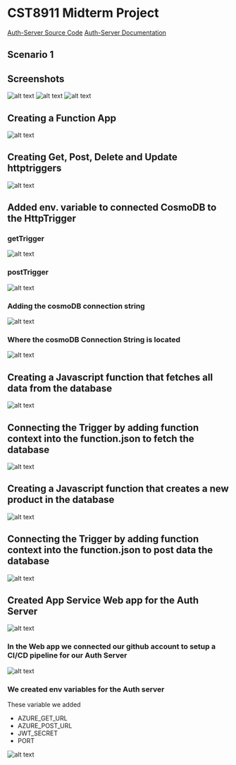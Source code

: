 # CST8911 Midterm Project

[Auth-Server Source Code](https://github.com/OlivBerg/auth-server)
[Auth-Server Documentation](https://github.com/OlivBerg/auth-server/blob/main/readme.md)

## Scenario 1

## Screenshots

![alt text](image.png)
![alt text](image-1.png)
![alt text](image-2.png)

## Creating a Function App

![alt text](image-7.png)

## Creating Get, Post, Delete and Update httptriggers

![alt text](image-10.png)

## Added env. variable to connected CosmoDB to the HttpTrigger

### getTrigger

![alt text](image-11.png)

### postTrigger

![alt text](image-12.png)

### Adding the cosmoDB connection string

![alt text](image-5.png)

### Where the cosmoDB Connection String is located

![alt text](image-6.png)

## Creating a Javascript function that fetches all data from the database

![alt text](image-8.png)

## Connecting the Trigger by adding function context into the function.json to fetch the database

![alt text](image-9.png)

## Creating a Javascript function that creates a new product in the database

![alt text](image-15.png)

## Connecting the Trigger by adding function context into the function.json to post data the database

![alt text](image-16.png)

## Created App Service Web app for the Auth Server

![alt text](image-17.png)

### In the Web app we connected our github account to setup a CI/CD pipeline for our Auth Server

![alt text](image-18.png)

### We created env variables for the Auth server

These variable we added

- AZURE_GET_URL
- AZURE_POST_URL
- JWT_SECRET
- PORT

![alt text](image-19.png)
